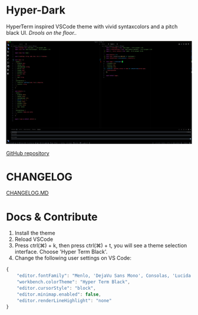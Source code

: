 # Hyper-Dark

HyperTerm inspired VSCode theme with vivid syntaxcolors and a pitch black UI. _Drools on the floor.._

![React/JS](static/js.png)

[GitHub repository](https://github.com/HasseNasse/hyper-term-theme)

# CHANGELOG

[CHANGELOG.MD](https://github.com/HasseNasse/hyper-term-theme/blob/master/CHANGELOG.md)

# Docs & Contribute

1. Install the theme
2. Reload VSCode
3. Press ctrl(⌘) + k, then press ctrl(⌘) + t, you will see a theme selection interface. Choose 'Hyper Term Black'.
4. Change the following user settings on VS Code:

```javascript
{
    "editor.fontFamily": "Menlo, 'DejaVu Sans Mono', Consolas, 'Lucida Console', monospace",
    "workbench.colorTheme": "Hyper Term Black",
    "editor.cursorStyle": "block",
    "editor.minimap.enabled": false,
    "editor.renderLineHighlight": "none"
}
```

